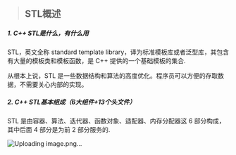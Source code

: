 > ## STL概述

##### 1. C++ STL是什么，有什么用

  STL，英文全称 standard template library，译为标准模板库或者泛型库，其包含有大量的模板类和模板函数，是 C++ 提供的一个基础模板的集合.

  从根本上说，STL 是一些数据结构和算法的高度优化。程序员可以方便的存取数据，不需要关心内部的实现。

##### 2. C++ STL基本组成（6大组件+13个头文件）

  STL 是由容器、算法、迭代器、函数对象、适配器、内存分配器这 6 部分构成，其中后面 4 部分是为前 2 部分服务的.



![Uploading image.png…]()




